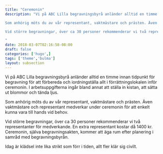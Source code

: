 ```yaml
---
title: "Ceremonin"
description: "Vi på ABC Lilla begravningsbyrå anländer alltid en timme innan tidpunkt för begravning för att förbereda och iordningställa allt i förrättningslokalen inför ceremonin. I arbetsuppgifterna ingår bland annat att ställa in kistan, att sätta ut blommor och tända ljus.

Som anhörig möts du av vår representant, vaktmästare och prästen. Även vaktmästare och representant medverkar under ceremonin för att enkelt kunna vara till hands vid behov.

Vid större begravningar, över ca 30 personer rekommenderar vi två representanter för medverkande. En extra representant kostar då 1400 kr. Ceremonin, själva begravningsakten, kommer att äga rum efter planering i samråd med begravningsbyrån.

"
date: 2018-03-07T02:16:58-08:00
draft: false
categories: ['hugo',]
tags: ['theme','bulma']
layout: subsection
---
```



Vi på ABC Lilla begravningsbyrå anländer alltid en timme innan tidpunkt för begravning för att förbereda och iordningställa allt i förrättningslokalen inför ceremonin. I arbetsuppgifterna ingår bland annat att ställa in kistan, att sätta ut blommor och tända ljus.

Som anhörig möts du av vår representant, vaktmästare och prästen. Även vaktmästare och representant medverkar under ceremonin för att enkelt kunna vara till hands vid behov.

Vid större begravningar, över ca 30 personer rekommenderar vi två representanter för medverkande. En extra representant kostar då 1400 kr. Ceremonin, själva begravningsakten, kommer att äga rum efter planering i samråd med begravningsbyrån.

Idag är klädsel inte lika strikt som förr i tiden, allt fler klär sig civilt.
